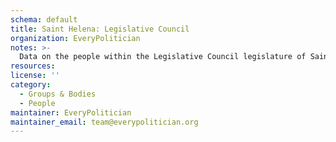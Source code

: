 ```yaml
---
schema: default
title: Saint Helena: Legislative Council
organization: EveryPolitician
notes: >-
  Data on the people within the Legislative Council legislature of Saint Helena.
resources:
license: ''
category:
  - Groups & Bodies
  - People
maintainer: EveryPolitician
maintainer_email: team@everypolitician.org
---
```

